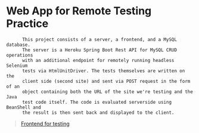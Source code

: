 # Web App for Remote Testing Practice

          This project consists of a server, a frontend, and a MySQL database.
          The server is a Heroku Spring Boot Rest API for MySQL CRUD operations
          with an additional endpoint for remotely running headless Selenium
          tests via HtmlUnitDriver. The tests themselves are written on the
          client side (second site) and sent via POST request in the form of an
          object containing both the URL of the site we're testing and the Java
          test code itself. The code is evaluated serverside using BeanShell and
          the result is then sent back and displayed to the client.
          
> [Frontend for testing](https://ubiquitous-genie-4ee8f3.netlify.app/)






